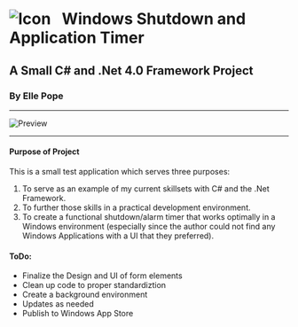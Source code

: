 # ![Icon][icon_image] &nbsp; Windows Shutdown and Application Timer
## A Small C# and .Net 4.0 Framework Project
### By Elle Pope
---
![Preview][preview_image]

---
#### Purpose of Project

This is a small test application which serves three purposes:

  1. To serve as an example of my current skillsets with C# and the .Net Framework.
  2. To further those skills in a practical development environment.
  3. To create a functional shutdown/alarm timer that works optimally in a Windows environment (especially since the author could not find any Windows Applications with a UI that they preferred).

#### ToDo:

  - Finalize the Design and UI of form elements
  - Clean up code to proper standardiztion
  - Create a background environment
  - Updates as needed
  - Publish to Windows App Store

[icon_image]: https://i.imgur.com/LgF6dsW.png
[preview_image]:https://i.imgur.com/JBttPXa.jpg